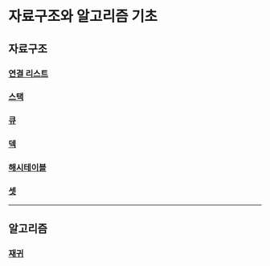 # 자료구조와 알고리즘 기초

## 자료구조

### [연결 리스트](https://github.com/pleasemrlostman/data-structure-and-algorithm-study-basic/tree/main/linked-list)

### [스택](https://github.com/pleasemrlostman/data-structure-and-algorithm-study-basic/tree/main/data-structure/stack)

### [큐](https://github.com/pleasemrlostman/data-structure-and-algorithm-study-basic/tree/main/data-structure/queue)

### [덱](https://github.com/pleasemrlostman/data-structure-and-algorithm-study-basic/tree/main/data-structure/deque)

### [해시테이블](https://github.com/pleasemrlostman/data-structure-and-algorithm-study-basic/tree/main/data-structure/hash-table)

### [셋](https://github.com/pleasemrlostman/data-structure-and-algorithm-study-basic/tree/main/data-structure/set)

---

## 알고리즘

### [재귀](https://github.com/pleasemrlostman/data-structure-and-algorithm-study-basic/tree/main/algorithm/recursion)

